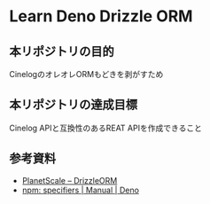 # Learn Deno Drizzle ORM

## 本リポジトリの目的
CinelogのオレオレORMもどきを剥がすため

## 本リポジトリの達成目標
Cinelog APIと互換性のあるREAT APIを作成できること

## 参考資料
- [PlanetScale – DrizzleORM](https://orm.drizzle.team/docs/installation-and-db-connection/mysql/planetscale)
- [npm: specifiers | Manual | Deno](https://deno.land/manual@v1.35.3/node/npm_specifiers)
